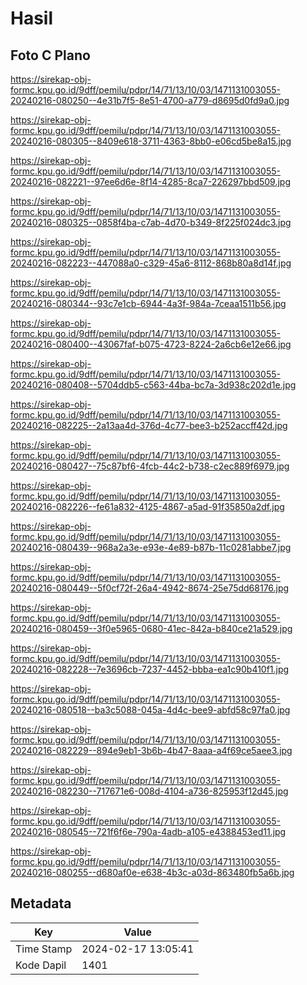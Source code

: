 # Hasil

## Foto C Plano

https://sirekap-obj-formc.kpu.go.id/9dff/pemilu/pdpr/14/71/13/10/03/1471131003055-20240216-080250--4e31b7f5-8e51-4700-a779-d8695d0fd9a0.jpg

https://sirekap-obj-formc.kpu.go.id/9dff/pemilu/pdpr/14/71/13/10/03/1471131003055-20240216-080305--8409e618-3711-4363-8bb0-e06cd5be8a15.jpg

https://sirekap-obj-formc.kpu.go.id/9dff/pemilu/pdpr/14/71/13/10/03/1471131003055-20240216-082221--97ee6d6e-8f14-4285-8ca7-226297bbd509.jpg

https://sirekap-obj-formc.kpu.go.id/9dff/pemilu/pdpr/14/71/13/10/03/1471131003055-20240216-080325--0858f4ba-c7ab-4d70-b349-8f225f024dc3.jpg

https://sirekap-obj-formc.kpu.go.id/9dff/pemilu/pdpr/14/71/13/10/03/1471131003055-20240216-082223--447088a0-c329-45a6-8112-868b80a8d14f.jpg

https://sirekap-obj-formc.kpu.go.id/9dff/pemilu/pdpr/14/71/13/10/03/1471131003055-20240216-080344--93c7e1cb-6944-4a3f-984a-7ceaa1511b56.jpg

https://sirekap-obj-formc.kpu.go.id/9dff/pemilu/pdpr/14/71/13/10/03/1471131003055-20240216-080400--43067faf-b075-4723-8224-2a6cb6e12e66.jpg

https://sirekap-obj-formc.kpu.go.id/9dff/pemilu/pdpr/14/71/13/10/03/1471131003055-20240216-080408--5704ddb5-c563-44ba-bc7a-3d938c202d1e.jpg

https://sirekap-obj-formc.kpu.go.id/9dff/pemilu/pdpr/14/71/13/10/03/1471131003055-20240216-082225--2a13aa4d-376d-4c77-bee3-b252accff42d.jpg

https://sirekap-obj-formc.kpu.go.id/9dff/pemilu/pdpr/14/71/13/10/03/1471131003055-20240216-080427--75c87bf6-4fcb-44c2-b738-c2ec889f6979.jpg

https://sirekap-obj-formc.kpu.go.id/9dff/pemilu/pdpr/14/71/13/10/03/1471131003055-20240216-082226--fe61a832-4125-4867-a5ad-91f35850a2df.jpg

https://sirekap-obj-formc.kpu.go.id/9dff/pemilu/pdpr/14/71/13/10/03/1471131003055-20240216-080439--968a2a3e-e93e-4e89-b87b-11c0281abbe7.jpg

https://sirekap-obj-formc.kpu.go.id/9dff/pemilu/pdpr/14/71/13/10/03/1471131003055-20240216-080449--5f0cf72f-26a4-4942-8674-25e75dd68176.jpg

https://sirekap-obj-formc.kpu.go.id/9dff/pemilu/pdpr/14/71/13/10/03/1471131003055-20240216-080459--3f0e5965-0680-41ec-842a-b840ce21a529.jpg

https://sirekap-obj-formc.kpu.go.id/9dff/pemilu/pdpr/14/71/13/10/03/1471131003055-20240216-082228--7e3696cb-7237-4452-bbba-ea1c90b410f1.jpg

https://sirekap-obj-formc.kpu.go.id/9dff/pemilu/pdpr/14/71/13/10/03/1471131003055-20240216-080518--ba3c5088-045a-4d4c-bee9-abfd58c97fa0.jpg

https://sirekap-obj-formc.kpu.go.id/9dff/pemilu/pdpr/14/71/13/10/03/1471131003055-20240216-082229--894e9eb1-3b6b-4b47-8aaa-a4f69ce5aee3.jpg

https://sirekap-obj-formc.kpu.go.id/9dff/pemilu/pdpr/14/71/13/10/03/1471131003055-20240216-082230--717671e6-008d-4104-a736-825953f12d45.jpg

https://sirekap-obj-formc.kpu.go.id/9dff/pemilu/pdpr/14/71/13/10/03/1471131003055-20240216-080545--721f6f6e-790a-4adb-a105-e4388453ed11.jpg

https://sirekap-obj-formc.kpu.go.id/9dff/pemilu/pdpr/14/71/13/10/03/1471131003055-20240216-080255--d680af0e-e638-4b3c-a03d-863480fb5a6b.jpg


## Metadata

| Key        | Value               |
| ---------- | ------------------- |
| Time Stamp | 2024-02-17 13:05:41 |
| Kode Dapil | 1401                |



